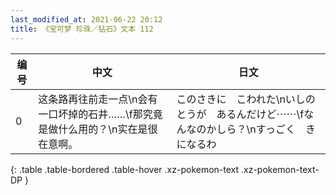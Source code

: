 ```yaml
---
last_modified_at: 2021-06-22 20:12
title: 《宝可梦 珍珠／钻石》文本 112
---
```

| 编号 | 中文 | 日文 |
| ---- | ---- | ---- |
| 0 | 这条路再往前走一点\n会有一口坏掉的石井……\f那究竟是做什么用的？\n实在是很在意啊。 | このさきに　こわれた\nいしのとうが　あるんだけど⋯⋯\fなんなのかしら？\nすっごく　きになるわ |
{: .table .table-bordered .table-hover .xz-pokemon-text .xz-pokemon-text-DP }